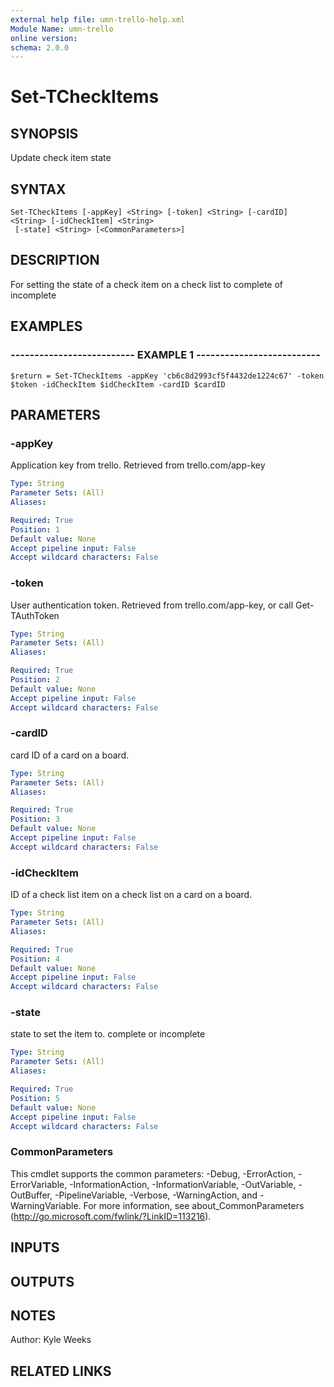 ```yaml
---
external help file: umn-trello-help.xml
Module Name: umn-trello
online version: 
schema: 2.0.0
---
```


# Set-TCheckItems

## SYNOPSIS
Update check item state

## SYNTAX

```
Set-TCheckItems [-appKey] <String> [-token] <String> [-cardID] <String> [-idCheckItem] <String>
 [-state] <String> [<CommonParameters>]
```

## DESCRIPTION
For setting the state of a check item on a check list to complete of incomplete

## EXAMPLES

### -------------------------- EXAMPLE 1 --------------------------
```
$return = Set-TCheckItems -appKey 'cb6c8d2993cf5f4432de1224c67' -token $token -idCheckItem $idCheckItem -cardID $cardID
```

## PARAMETERS

### -appKey
Application key from trello.
Retrieved from trello.com/app-key

```yaml
Type: String
Parameter Sets: (All)
Aliases: 

Required: True
Position: 1
Default value: None
Accept pipeline input: False
Accept wildcard characters: False
```

### -token
User authentication token.
Retrieved from trello.com/app-key, or call Get-TAuthToken

```yaml
Type: String
Parameter Sets: (All)
Aliases: 

Required: True
Position: 2
Default value: None
Accept pipeline input: False
Accept wildcard characters: False
```

### -cardID
card ID of a card on a board.

```yaml
Type: String
Parameter Sets: (All)
Aliases: 

Required: True
Position: 3
Default value: None
Accept pipeline input: False
Accept wildcard characters: False
```

### -idCheckItem
ID of a check list item on a check list on a card on a board.

```yaml
Type: String
Parameter Sets: (All)
Aliases: 

Required: True
Position: 4
Default value: None
Accept pipeline input: False
Accept wildcard characters: False
```

### -state
state to set the item to.
complete or incomplete

```yaml
Type: String
Parameter Sets: (All)
Aliases: 

Required: True
Position: 5
Default value: None
Accept pipeline input: False
Accept wildcard characters: False
```

### CommonParameters
This cmdlet supports the common parameters: -Debug, -ErrorAction, -ErrorVariable, -InformationAction, -InformationVariable, -OutVariable, -OutBuffer, -PipelineVariable, -Verbose, -WarningAction, and -WarningVariable. For more information, see about_CommonParameters (http://go.microsoft.com/fwlink/?LinkID=113216).

## INPUTS

## OUTPUTS

## NOTES
Author: Kyle Weeks

## RELATED LINKS

